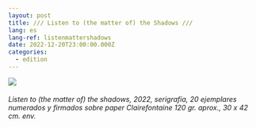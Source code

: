 ```yaml
---
layout: post
title: /// Listen to (the matter of) the Shadows ///
lang: es
lang-ref: listenmattershadows
date: 2022-12-20T23:00:00.000Z
categories:
  - edition
---
```


![](/test.jpg)![]()

###### *Listen to (the matter of) the shadows*, 2022, serigrafía, 20 ejemplares numerados y firmados sobre paper Clairefontaine 120 gr. aprox., 30 x 42 cm. env.
